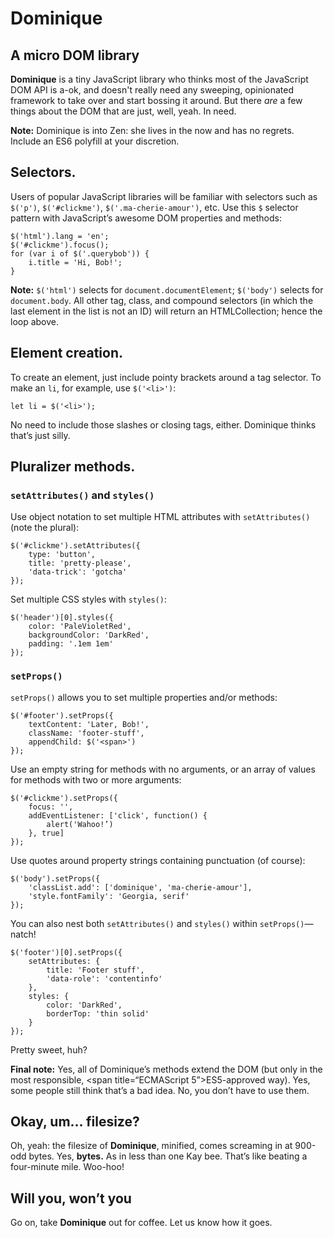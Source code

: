 # Dominique

## A micro DOM library
	
**Dominique** is a tiny JavaScript library who thinks most of the JavaScript DOM API is a-ok, and doesn't really need any sweeping, opinionated framework to take over and start bossing it around. But there *are* a few things about the DOM that are just, well, yeah. In need.

**Note:**  Dominique is into Zen: she lives in the now and has no regrets. Include an <span title="ECMAScript 6">ES6</span> polyfill at your discretion.

## Selectors.

Users of popular JavaScript libraries will be familiar with selectors such as `$('p')`, `$('#clickme')`, `$('.ma-cherie-amour')`, etc. Use this `$` selector pattern with JavaScript&rsquo;s awesome DOM properties and methods:

	$('html').lang = 'en';
	$('#clickme').focus();
	for (var i of $('.querybob')) {
		i.title = 'Hi, Bob!';
	}

**Note:** `$('html')` selects for `document.documentElement`; `$('body')` selects for `document.body`. All other tag, class, and compound selectors (in which the last element in the list is not an ID) will return an HTMLCollection; hence the loop above.

## Element creation.

To create an element, just include pointy brackets around a tag selector. To make an `li`, for example, use `$('<li>')`:

	let li = $('<li>');

No need to include those slashes or closing tags, either. Dominique thinks that&rsquo;s just silly.

## Pluralizer methods.

### `setAttributes()` and `styles()`

Use object notation to set multiple HTML attributes with `setAttributes()` (note the plural):
	
	$('#clickme').setAttributes({
		type: 'button',
		title: 'pretty-please',
		'data-trick': 'gotcha'
	});

Set multiple CSS styles with `styles()`:

	$('header')[0].styles({
		color: 'PaleVioletRed',
		backgroundColor: 'DarkRed',
		padding: '.1em 1em'
	});

### `setProps()`

`setProps()` allows you to set multiple properties and/or methods:

	$('#footer').setProps({
		textContent: 'Later, Bob!',
		className: 'footer-stuff',
		appendChild: $('<span>')
	});

Use an empty string for methods with no arguments, or an array of values for methods with two or more arguments:

	$('#clickme').setProps({
		focus: '',
		addEventListener: ['click', function() {
			alert('Wahoo!’)
		}, true]
	});

Use quotes around property strings containing punctuation (of course):

	$('body').setProps({
		'classList.add': ['dominique', 'ma-cherie-amour'],
		'style.fontFamily': 'Georgia, serif'
	});

You can also nest both `setAttributes()` and `styles()` within `setProps()`&mdash;natch!
		
	$('footer')[0].setProps({
		setAttributes: {
			title: 'Footer stuff',
			'data-role': 'contentinfo'
		},
		styles: {
			color: 'DarkRed',
			borderTop: 'thin solid'
		}
	});

Pretty sweet, huh?

**Final note:** Yes, all of Dominique&rsquo;s methods extend the DOM (but only in the most responsible, <span title=“ECMAScript 5”>ES5</span>-approved way). Yes, some people still think that&rsquo;s a bad idea. No, you don&rsquo;t have to use them.

## Okay, um&hellip; filesize?

Oh, yeah: the filesize of **Dominique**, minified, comes screaming in at 900-odd bytes. Yes, **bytes.** As in less than one Kay bee. That&rsquo;s like beating a four-minute mile. Woo-hoo!

## Will you, won&rsquo;t you

Go on, take **Dominique** out for coffee. Let us know how it goes.